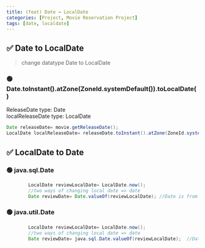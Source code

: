 ```yaml
---
title: (feat) Date ↔️ LocalDate
categories: [Project, Movie Reservation Project]
tags: [date, localdate]
---
```


## ✅ Date to LocalDate

> change datatype Date to LocalDate

### 🟢 Date.toInstant().atZone(ZoneId.systemDefault()).toLocalDate()

ReleaseDate type: Date <br>
localReleaseDate type: LocalDate<br>

```java
Date releaseDate= movie.getReleaseDate();
LocalDate localReleaseDate= releaseDate.toInstant().atZone(ZoneId.systemDefault()).toLocalDate();
```

## ✅ LocalDate to Date

### 🟢 java.sql.Date

```java
        LocalDate reviewLocalDate= LocalDate.now();
        //two ways of changing local date => date
        Date reviewDate= Date.valueOf(reviewLocalDate); //Date is from java.sql.Date
```

### 🟢 java.util.Date

```java
        LocalDate reviewLocalDate= LocalDate.now();
        //two ways of changing local date => date
        Date reviewDate= java.sql.Date.valueOf(reviewLocalDate);  //Date is from java.util.Date
```
